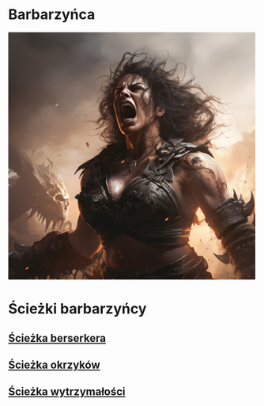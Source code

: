 # Barbarzyńca

<img src="imgs/barbarzynca.png" width="500">

# Ścieżki barbarzyńcy

## [Ścieżka berserkera](/docs/klasy/zaklinacz/sciezki/berserker.md)
## [Ścieżka okrzyków](/docs/klasy/zaklinacz/sciezki/okrzyki.md)
## [Ścieżka wytrzymałości](/docs/klasy/zaklinacz/sciezki/wytrzymalosc.md)
